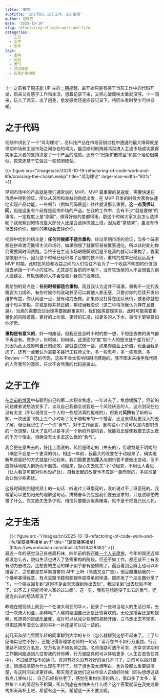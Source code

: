 ```yaml
---
title: '重构'
subtitle: '之于代码、之于工作、之于生活'
author: 范叶亮
date: '2025-10-19'
slug: refactoring-of-code-work-and-life
categories:
  - 生活
  - 工作
  - 思考
tags:
  - 重构
  - 风险
  - 勇气
  - 鸿沟理论
  - 巴斯扩散模型
---
```


十一之前看了[原子能](https://space.bilibili.com/162183) UP 主的[一期视频](https://www.bilibili.com/video/BV1phatzmESV/)，最开始只是有感于当前工作中的代码开发，后来又有感于工作和生活，想着记录下来，又担心酸腐味太重就没写。十一回来，玩儿了两天，出了趟差，愈发感觉还是应该记录下，待回头看时至少可供自嘲。

# 之于代码

视频中讲到了一个“鸿沟理论”，高科技产品在市场营销过程中遭遇的最大障碍就是早期市场和主流市场之间存在的鸿沟，能否顺利的跨越鸿沟进入主流市场成功赢得实用主义者的支持决定了一个产品的成败。还有个“巴斯扩散模型”和这个理论很类似，原来还基于它做过一些预测模型。

{{< figure src="/images/cn/2025-10-19-refactoring-of-code-work-and-life/crossing-the-chasm.webp" title="鸿沟理论" large-max-width="80%" >}}

早期市场中的产品就是我们通常说的 MVP。MVP 最重要的是速度，需要快速在市场中得到验证。所以从风险和收益的角度出发，在 MVP 开发的时候大家会快速地实现产品功能，一些细节（例如代码质量）往往就没那么重要。**这一点我很认同**，但是这里有个前提是面向市场的产品，在我的工作中，会有不少“就是要做”的事情，一定程度上是“刚需”，做得好做的差都得用。那这个时候大家又会怎么选择呢？我观察到的情况是大部分人还是会选择快速上线，因为要“拿结果”，虽没有市场去评价你，但你的老板会去评价你。

视频中给到的结论是：**任何时候都不适合重构**。经过早期市场的验证，当多个玩家都在拼命渡河赢得主流市场时，如果你慢了就很容易被赢家通吃，所以此时此刻你仍需要同时间赛跑。当终于在主流市场站稳脚跟后是不是真的就可以重构了，答案是依旧不行，因为这个时候已经积累了足够的技术债，重构的成本已经远远高于 MVP 时期。此时在风险和收益之间的人们往往不会为了一个收益不明朗的价值回报去承担一个不小的成本。尤其是在当前的环境下，没有铁饭碗的人不会想着为别人做嫁衣，有铁饭碗的人不会没事儿给自己找麻烦。

我给到的观点是：**任何时候都适合重构**，而且我认为这并不偏激。重构不一定代表需要大刀阔斧，有些时候你的改动甚至可以其他人都无感，只要对你的后续开发和维护有益，你认同这一点，就有动力去做。如果你没打算在团队长待，或者你就想当个甩手掌柜，亦或是你并非正编，那权当我没说（这三种情况我认为存在且普遍）。当真的需要启动治理需要推翻重来时，我们就需要现实些，此时可能需要更量化的风险披露，更好的上价值，更好的汇报，拉更多的人下水，事情才更容易如你所愿。

**重构是有意义的**，好一句废话，但我还是会时不时的想一想，不想连去做的勇气都不再会有。做多少，何时做，如何做，这里面的“度”每个人的想法就千差万别了，别因为此太过影响自己的绩效，那就尝试做一些，如果你超会上价值，也全当我多虑了。还有一点我认为需要多践行工程师文化，多一些思考，多一些规范，多 Review 一下自己的代码，这些不会太影响和时间赛跑的。我不图未来接手我代码的人夸我写的漂亮，只求不会骂我的代码是屎山。

# 之于工作

在[之前的博客](/cn/2024/09/song-of-an-ordinary-man/)中有聊到自己的第二次职业焦虑，一年过去了，焦虑缓解了，但新的问题或者说想法变多了。谈及自己我都会说我是一个风险厌恶的人，这点到现在也没有太变（所以说改变一个人的一些想法真的挺难的），但我对**风险**有了新的认知。一次出差飞机上三个小时听了关于塔勒布的一个播客，还没来得及更深入的去了解，但让我记住了一个词“勇气”。对于工作而言，重构往小了说可以是内部职责的一次调整，往大了说可以是寻求一个新的外部机会，我能找出促使我要去这么做的千万个理由，但确没有太多去这么做的“勇气”。

我会更在意失去的，好比上面说的，风险是确定的（失去的），但收益是不明朗的（确定不会是一个更深的坑）。相比一年前，我最大的改变在于动起来了，确实缓解焦虑最好的方式就是行动起来。我们需要更加**深入**地剖析要不要做出变动，但不应持续地陷入剖析而不自拔。动起来，担心失去就先“小”动起来，不用让人看见（让人看见可能对你也没好处），自我发起的改变也不应是一蹴而就的，多些准备会让你少些担忧。

这段时间刷到短视频上的一句话：听说过上班累死的，没听说过不上班饿死的。我希望可以更加阳光的理解这句话，拼搏奋斗仍应是我们要去追求的，只是说哪怕做错了什么，你又能失去多少呢，相信只要能远离黄赌毒，就不至于把自己玩儿死。

# 之于生活

<div style="float: right; clear: both; margin-left: 1em;">
{{< figure src="/images/cn/2025-10-19-refactoring-of-code-work-and-life/豆瓣播客播单.avif" title="[豆瓣播客播单](https://www.douban.com/doulist/162642838/)" >}}
</div>

最近一年的感觉自己有些腐朽味，四年前的我还能[一个人去摩旅](/cn/2021/10/travel-with-my-motorcycle-alone/)，今年的我连近郊都没怎么去，貌似生活也进入了急需重构的阶段。但还不如工作，都还谈不上有没有动力去改变，连想要的生活的样子似乎都有些模糊了。最近看到豆瓣上也可以听播客了，之前都是在苹果自带的 APP 上听（简洁又没广告），但豆瓣推给我的一个播单甚得我意，有点豆瓣书籍和影视年度榜单的味道。随即发了个朋友圈分享了下，一个朋友回复到“这岂不是会天天蹿到你出去玩”，我回复到“出去玩就不听了，出不去才只能听听人家的过过瘾”。这一刻，我有在想是没了出去的勇气，还是连出去的想法都没了？

昨晚在短视频上刷到一个在澳大利亚的华人，记录了一些和当地人的生活日常，去过一次澳大利亚，那种地广人稀的氛围自己还是比较喜欢的。无论是播客还是短视频，难道真的是[娱乐至死](/cn/2018/09/war-of-medias/)，或许可以从减少些刷短视频开始，立马走出去不现实，但把这两年没怎么读的书补一补还是可以试一试的。

前几天和部门里面年轻的同事聊到大学的专业（怎么就聊到这想不起来了，上了年纪确实记性不好），还能记得管理学老师的一句话：读万卷书不如行万里路，行万里路不如交万名友，交万名友不如名师之路。名师指路可遇不可求，庆幸求学期和工作期间能遇到几位带我的好师傅，行万里路真的可以体验更多（人生百态皆在其中），不过经济性不如读书。真的有好久没有好好的读几本书了，之前可以挑灯夜读，很想搞清楚为什么现在不行了，想了想也没太想明白，也许没那么重要搞清楚，有这时间去读更好些。那天我还说他们这些年轻人正值好时候（回头想想这话有点儿爹味儿），自己已经有些老了，感觉在重构生活的路上，借口多了太多，虽然每个人的情况各不相同，所以到底在害怕失去什么呢？这个答案就留在我完成重构那天再补上吧，希望有这一天，希望这一天不要太晚。
